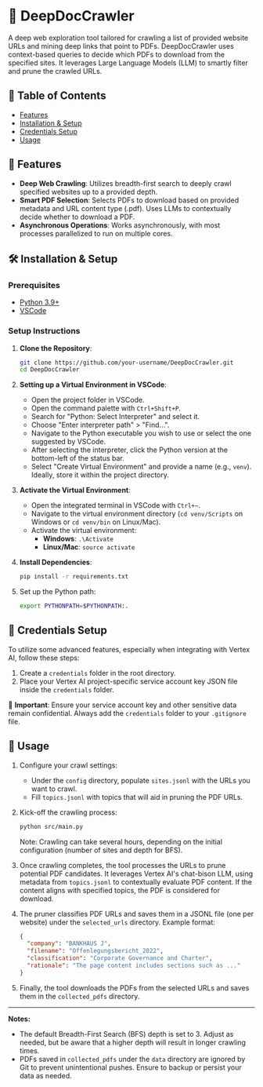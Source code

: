 # 📜 DeepDocCrawler

A deep web exploration tool tailored for crawling a list of provided website URLs and mining deep links that point to PDFs. DeepDocCrawler uses context-based queries to decide which PDFs to download from the specified sites. It leverages Large Language Models (LLM) to smartly filter and prune the crawled URLs.

## 📌 Table of Contents

- [Features](#features)
- [Installation & Setup](#installation--setup)
- [Credentials Setup](#credentials-setup)
- [Usage](#usage)

## 🌟 Features

- **Deep Web Crawling**: Utilizes breadth-first search to deeply crawl specified websites up to a provided depth.
- **Smart PDF Selection**: Selects PDFs to download based on provided metadata and URL content type (.pdf). Uses LLMs to contextually decide whether to download a PDF.
- **Asynchronous Operations**: Works asynchronously, with most processes parallelized to run on multiple cores.

## 🛠 Installation & Setup

### Prerequisites

- [Python 3.9+](https://www.python.org/downloads/)
- [VSCode](https://code.visualstudio.com/)

### Setup Instructions

1. **Clone the Repository**:

    ```bash
    git clone https://github.com/your-username/DeepDocCrawler.git
    cd DeepDocCrawler
    ```

2. **Setting up a Virtual Environment in VSCode**:
    - Open the project folder in VSCode.
    - Open the command palette with `Ctrl+Shift+P`.
    - Search for "Python: Select Interpreter" and select it.
    - Choose "Enter interpreter path" > "Find...".
    - Navigate to the Python executable you wish to use or select the one suggested by VSCode.
    - After selecting the interpreter, click the Python version at the bottom-left of the status bar.
    - Select "Create Virtual Environment" and provide a name (e.g., `venv`). Ideally, store it within the project directory.

3. **Activate the Virtual Environment**:
    - Open the integrated terminal in VSCode with `Ctrl+~`.
    - Navigate to the virtual environment directory (`cd venv/Scripts` on Windows or `cd venv/bin` on Linux/Mac).
    - Activate the virtual environment:
        - **Windows**: `.\Activate`
        - **Linux/Mac**: `source activate`

4. **Install Dependencies**:

    ```bash
    pip install -r requirements.txt
    ```

5. Set up the Python path:

    ```bash
    export PYTHONPATH=$PYTHONPATH:.
    ```

## 🔐 Credentials Setup

To utilize some advanced features, especially when integrating with Vertex AI, follow these steps:

1. Create a `credentials` folder in the root directory.
2. Place your Vertex AI project-specific service account key JSON file inside the `credentials` folder.

🚫 **Important**: Ensure your service account key and other sensitive data remain confidential. Always add the `credentials` folder to your `.gitignore` file.

## 🚀 Usage

1. Configure your crawl settings:
    - Under the `config` directory, populate `sites.jsonl` with the URLs you want to crawl.
    - Fill `topics.jsonl` with topics that will aid in pruning the PDF URLs.

2. Kick-off the crawling process:

    ```bash
    python src/main.py
    ```

    Note: Crawling can take several hours, depending on the initial configuration (number of sites and depth for BFS).

3. Once crawling completes, the tool processes the URLs to prune potential PDF candidates. It leverages Vertex AI's chat-bison LLM, using metadata from `topics.jsonl` to contextually evaluate PDF content. If the content aligns with specified topics, the PDF is considered for download.

4. The pruner classifies PDF URLs and saves them in a JSONL file (one per website) under the `selected_urls` directory. Example format:

    ```json
    {
      "company": "BANKHAUS J",
      "filename": "Offenlegungsbericht_2022",
      "classification": "Corporate Governance and Charter",
      "rationale": "The page content includes sections such as ..."
    }
    ```

5. Finally, the tool downloads the PDFs from the selected URLs and saves them in the `collected_pdfs` directory.

---
**Notes:**

- The default Breadth-First Search (BFS) depth is set to 3. Adjust as needed, but be aware that a higher depth will result in longer crawling times.
- PDFs saved in `collected_pdfs` under the `data` directory are ignored by Git to prevent unintentional pushes. Ensure to backup or persist your data as needed.